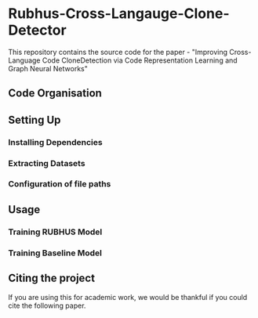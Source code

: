 # Rubhus-Cross-Langauge-Clone-Detector
This repository contains the source code for the paper - "Improving Cross-Language Code CloneDetection via Code Representation Learning and Graph Neural Networks"

## Code Organisation


## Setting Up

### Installing Dependencies

### Extracting Datasets

### Configuration of file paths


## Usage

### Training RUBHUS Model


### Training Baseline Model

## Citing the project

If you are using this for academic work, we would be thankful if you could cite the following paper.

